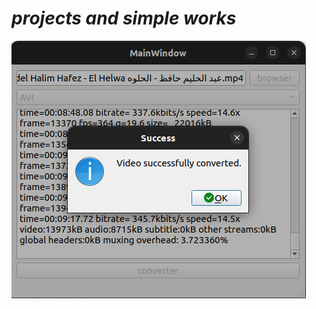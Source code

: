 # _projects and simple works_<br>
![this an image of video converter in action](https://github.com/ahmedasadmin/Qtexamples/blob/main/Screenshot%20from%202024-03-05%2022-52-27.png)
